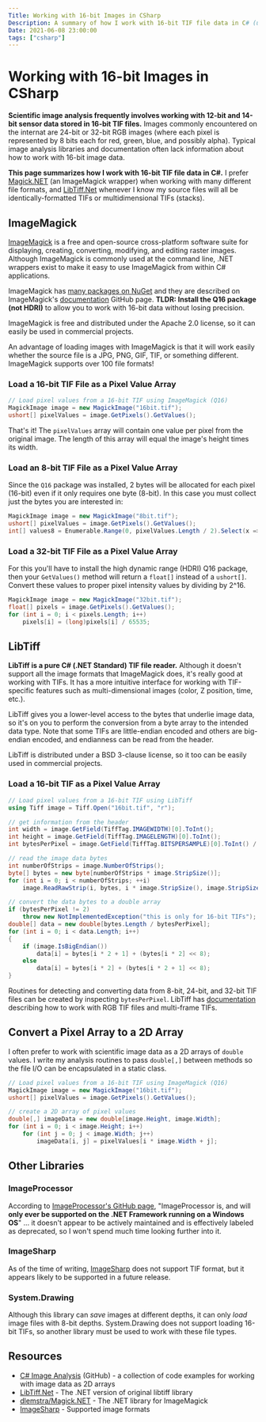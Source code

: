 ```yaml
---
Title: Working with 16-bit Images in CSharp
Description: A summary of how I work with 16-bit TIF file data in C# (using ImageMagick and LibTiff).
Date: 2021-06-08 23:00:00
tags: ["csharp"]
---
```


# Working with 16-bit Images in CSharp

**Scientific image analysis frequently involves working with 12-bit and 14-bit sensor data stored in 16-bit TIF files.** Images commonly encountered on the internat are 24-bit or 32-bit RGB images (where each pixel is represented by 8 bits each for red, green, blue, and possibly alpha). Typical image analysis libraries and documentation often lack information about how to work with 16-bit image data. 

**This page summarizes how I work with 16-bit TIF file data in C#.** I prefer [Magick.NET](https://www.nuget.org/packages?q=magick) (an ImageMagick wrapper) when working with many different file formats, and [LibTiff.Net](https://bitmiracle.com/libtiff) whenever I know my source files will all be identically-formatted TIFs or multidimensional TIFs (stacks).

[](https://github.com/swharden/Csharp-Image-Analysis/blob/main/dev/notes.md)

## ImageMagick

[ImageMagick](https://imagemagick.org/index.php) is a free and open-source cross-platform software suite for displaying, creating, converting, modifying, and editing raster images. Although ImageMagick is commonly used at the command line, .NET wrappers exist to make it easy to use ImageMagick from within C# applications.

ImageMagick has [many packages on NuGet](https://www.nuget.org/packages?q=imagemagick) and they are described on ImageMagick's [documentation](https://github.com/dlemstra/Magick.NET/tree/main/docs) GitHub page. **TLDR: Install the Q16 package (not HDRI)** to allow you to work with 16-bit data without losing precision.

ImageMagick is free and distributed under the Apache 2.0 license, so it can easily be used in commercial projects.

An advantage of loading images with ImageMagick is that it will work easily whether the source file is a JPG, PNG, GIF, TIF, or something different. ImageMagick supports over 100 file formats!

### Load a 16-bit TIF File as a Pixel Value Array

```cs
// Load pixel values from a 16-bit TIF using ImageMagick (Q16)
MagickImage image = new MagickImage("16bit.tif");
ushort[] pixelValues = image.GetPixels().GetValues();
```

That's it! The `pixelValues` array will contain one value per pixel from the original image. The length of this array will equal the image's height times its width.

### Load an 8-bit TIF File as a Pixel Value Array
Since the `Q16` package was installed, 2 bytes will be allocated for each pixel (16-bit) even if it only requires one byte (8-bit). In this case you must collect just the bytes you are interested in:

```cs
MagickImage image = new MagickImage("8bit.tif");
ushort[] pixelValues = image.GetPixels().GetValues();
int[] values8 = Enumerable.Range(0, pixelValues.Length / 2).Select(x => (int)pixelValues[x * 2 + 1]).ToArray();
```

### Load a 32-bit TIF File as a Pixel Value Array

For this you'll have to install the high dynamic range (HDRI) Q16 package, then your `GetValues()` method will return a `float[]` instead of a `ushort[]`. Convert these values to proper pixel intensity values by dividing by 2^16.

```cs
MagickImage image = new MagickImage("32bit.tif");
float[] pixels = image.GetPixels().GetValues();
for (int i = 0; i < pixels.Length; i++)
    pixels[i] = (long)pixels[i] / 65535;
```

## LibTiff

**LibTiff is a pure C# (.NET Standard) TIF file reader.** Although it doesn't support all the image formats that ImageMagick does, it's really good at working with TIFs. It has a more intuitive interface for working with TIF-specific features such as multi-dimensional images (color, Z position, time, etc.). 

LibTiff gives you a lower-level access to the bytes that underlie image data, so it's on you to perform the conversion from a byte array to the intended data type. Note that some TIFs are little-endian encoded and others are big-endian encoded, and endianness can be read from the header.

LibTiff is distributed under a BSD 3-clause license, so it too can be easily used in commercial projects.

### Load a 16-bit TIF as a Pixel Value Array

```cs
// Load pixel values from a 16-bit TIF using LibTiff
using Tiff image = Tiff.Open("16bit.tif", "r");

// get information from the header
int width = image.GetField(TiffTag.IMAGEWIDTH)[0].ToInt();
int height = image.GetField(TiffTag.IMAGELENGTH)[0].ToInt();
int bytesPerPixel = image.GetField(TiffTag.BITSPERSAMPLE)[0].ToInt() / 8;

// read the image data bytes
int numberOfStrips = image.NumberOfStrips();
byte[] bytes = new byte[numberOfStrips * image.StripSize()];
for (int i = 0; i < numberOfStrips; ++i)
    image.ReadRawStrip(i, bytes, i * image.StripSize(), image.StripSize());

// convert the data bytes to a double array
if (bytesPerPixel != 2)
    throw new NotImplementedException("this is only for 16-bit TIFs");
double[] data = new double[bytes.Length / bytesPerPixel];
for (int i = 0; i < data.Length; i++)
{
    if (image.IsBigEndian())
        data[i] = bytes[i * 2 + 1] + (bytes[i * 2] << 8);
    else
        data[i] = bytes[i * 2] + (bytes[i * 2 + 1] << 8);
}
```

Routines for detecting and converting data from 8-bit, 24-bit, and 32-bit TIF files can be created by inspecting `bytesPerPixel`. LibTiff has [documentation](https://bitmiracle.com/libtiff/) describing how to work with RGB TIF files and multi-frame TIFs.

## Convert a Pixel Array to a 2D Array

I often prefer to work with scientific image data as a 2D arrays of `double` values. I write my analysis routines to pass `double[,]` between methods so the file I/O can be encapsulated in a static class.

```cs
// Load pixel values from a 16-bit TIF using ImageMagick (Q16)
MagickImage image = new MagickImage("16bit.tif");
ushort[] pixelValues = image.GetPixels().GetValues();

// create a 2D array of pixel values
double[,] imageData = new double[image.Height, image.Width];
for (int i = 0; i < image.Height; i++)
    for (int j = 0; j < image.Width; j++)
        imageData[i, j] = pixelValues[i * image.Width + j];
```

## Other Libraries

### ImageProcessor

According to [ImageProcessor's GitHub page](https://github.com/JimBobSquarePants/ImageProcessor), "ImageProcessor is, and will **only ever be supported on the .NET Framework running on a Windows OS**" ... it doesn't appear to be actively maintained and is effectively labeled as deprecated, so I won't spend much time looking further into it.

### ImageSharp

As of the time of writing, [ImageSharp](https://docs.sixlabors.com/articles/imagesharp/imageformats.html) does not support TIF format, but it appears likely to be supported in a future release.

### System.Drawing

Although this library can _save_ images at different depths, it can only _load_ image files with 8-bit depths. System.Drawing does not support loading 16-bit TIFs, so another library must be used to work with these file types.

## Resources

* [C# Image Analysis](https://github.com/swharden/Csharp-Image-Analysis) (GitHub) - a collection of code examples for working with image data as 2D arrays
* [LibTiff.Net](https://bitmiracle.com/libtiff/) - The .NET version of original libtiff library
* [dlemstra/Magick.NET](https://github.com/dlemstra/Magick.NET) - The .NET library for ImageMagick
* [ImageSharp](https://docs.sixlabors.com/articles/imagesharp/imageformats.html) - Supported image formats